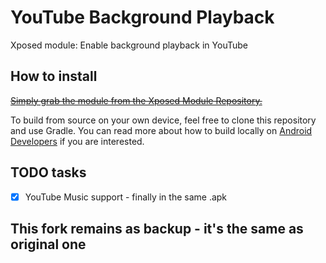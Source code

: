 # YouTube Background Playback

Xposed module: Enable background playback in YouTube

## How to install

[~~Simply grab the module from the Xposed Module Repository.~~](https://github.com/pylerSM/YouTubeBackgroundPlayback/issues/336)

To build from source on your own device, feel free to clone this repository and use Gradle. You can read more about how to build locally on [Android Developers](https://developer.android.com/tools/building/building-cmdline.html) if you are interested.

## TODO tasks

- [X] YouTube Music support - finally in the same .apk

## This fork remains as backup - it's the same as original one
